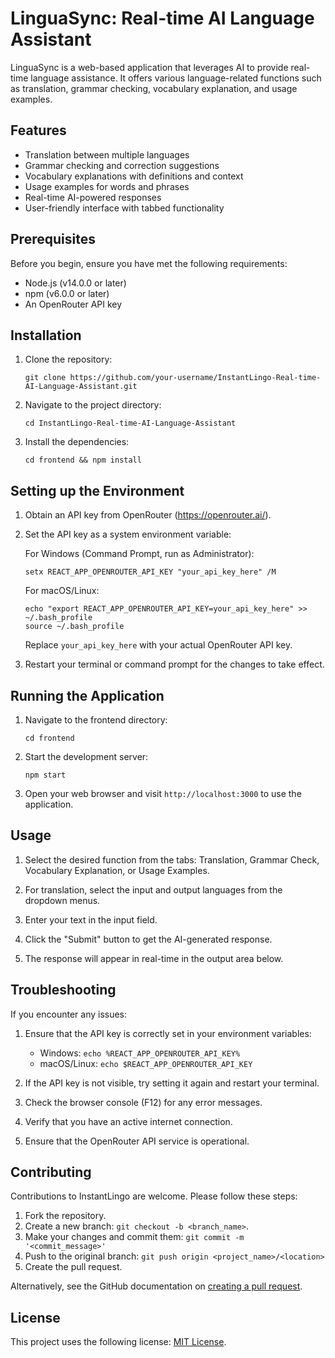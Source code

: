 # LinguaSync: Real-time AI Language Assistant

LinguaSync is a web-based application that leverages AI to provide real-time language assistance. It offers various language-related functions such as translation, grammar checking, vocabulary explanation, and usage examples.

## Features

- Translation between multiple languages
- Grammar checking and correction suggestions
- Vocabulary explanations with definitions and context
- Usage examples for words and phrases
- Real-time AI-powered responses
- User-friendly interface with tabbed functionality

## Prerequisites

Before you begin, ensure you have met the following requirements:

- Node.js (v14.0.0 or later)
- npm (v6.0.0 or later)
- An OpenRouter API key

## Installation

1. Clone the repository:
   ```
   git clone https://github.com/your-username/InstantLingo-Real-time-AI-Language-Assistant.git
   ```

2. Navigate to the project directory:
   ```
   cd InstantLingo-Real-time-AI-Language-Assistant
   ```

3. Install the dependencies:
   ```
   cd frontend && npm install
   ```

## Setting up the Environment

1. Obtain an API key from OpenRouter (https://openrouter.ai/).

2. Set the API key as a system environment variable:

   For Windows (Command Prompt, run as Administrator):
   ```
   setx REACT_APP_OPENROUTER_API_KEY "your_api_key_here" /M
   ```

   For macOS/Linux:
   ```
   echo "export REACT_APP_OPENROUTER_API_KEY=your_api_key_here" >> ~/.bash_profile
   source ~/.bash_profile
   ```

   Replace `your_api_key_here` with your actual OpenRouter API key.

3. Restart your terminal or command prompt for the changes to take effect.

## Running the Application

1. Navigate to the frontend directory:
   ```
   cd frontend
   ```

2. Start the development server:
   ```
   npm start
   ```

3. Open your web browser and visit `http://localhost:3000` to use the application.

## Usage

1. Select the desired function from the tabs: Translation, Grammar Check, Vocabulary Explanation, or Usage Examples.

2. For translation, select the input and output languages from the dropdown menus.

3. Enter your text in the input field.

4. Click the "Submit" button to get the AI-generated response.

5. The response will appear in real-time in the output area below.

## Troubleshooting

If you encounter any issues:

1. Ensure that the API key is correctly set in your environment variables:
   - Windows: `echo %REACT_APP_OPENROUTER_API_KEY%`
   - macOS/Linux: `echo $REACT_APP_OPENROUTER_API_KEY`

2. If the API key is not visible, try setting it again and restart your terminal.

3. Check the browser console (F12) for any error messages.

4. Verify that you have an active internet connection.

5. Ensure that the OpenRouter API service is operational.

## Contributing

Contributions to InstantLingo are welcome. Please follow these steps:

1. Fork the repository.
2. Create a new branch: `git checkout -b <branch_name>`.
3. Make your changes and commit them: `git commit -m '<commit_message>'`
4. Push to the original branch: `git push origin <project_name>/<location>`
5. Create the pull request.

Alternatively, see the GitHub documentation on [creating a pull request](https://help.github.com/articles/creating-a-pull-request/).

## License

This project uses the following license: [MIT License](https://opensource.org/licenses/MIT).
